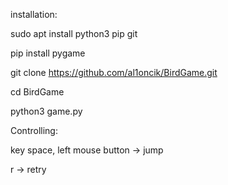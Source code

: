 installation:

  sudo apt install python3 pip git
  
  pip install pygame
  
  git clone https://github.com/al1oncik/BirdGame.git
  
  cd BirdGame
  
  python3 game.py
  
  


Controlling:

  key space, left mouse button -> jump
  
  r -> retry
